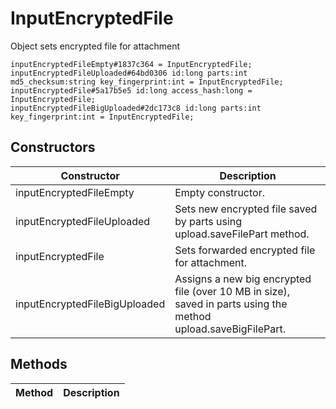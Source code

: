 # InputEncryptedFile
Object sets encrypted file for attachment

```
inputEncryptedFileEmpty#1837c364 = InputEncryptedFile;
inputEncryptedFileUploaded#64bd0306 id:long parts:int md5_checksum:string key_fingerprint:int = InputEncryptedFile;
inputEncryptedFile#5a17b5e5 id:long access_hash:long = InputEncryptedFile;
inputEncryptedFileBigUploaded#2dc173c8 id:long parts:int key_fingerprint:int = InputEncryptedFile;
```

## Constructors
| Constructor | Description |
| ---- | ----------- |
| inputEncryptedFileEmpty | Empty constructor. |
| inputEncryptedFileUploaded | Sets new encrypted file saved by parts using upload.saveFilePart method. |
| inputEncryptedFile | Sets forwarded encrypted file for attachment. |
| inputEncryptedFileBigUploaded | Assigns a new big encrypted file (over 10 MB in size), saved in parts using the method upload.saveBigFilePart. |


## Methods
| Method | Description |
| ---- | ----------- |


